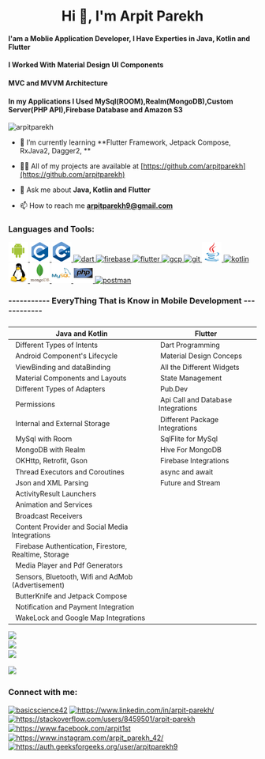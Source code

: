 <h1 align="center">Hi 👋, I'm Arpit Parekh</h1>
<h4>I'am a Moblie Application Developer, I Have Experties in Java, Kotlin and Flutter</h4>
<h4>I Worked With Material Design UI Components</h4>
<h4>MVC and MVVM Architecture</h4>
<h4>In my Applications I Used MySql(ROOM),Realm(MongoDB),Custom Server(PHP API),Firebase Database and Amazon S3</h4>



<p align="left"> <img src="https://komarev.com/ghpvc/?username=arpitparekh&label=Profile%20views&color=0e75b6&style=flat" alt="arpitparekh" /> </p>

- 🌱 I’m currently learning **Flutter Framework, Jetpack Compose, RxJava2, Dagger2, **

- 👨‍💻 All of my projects are available at [https://github.com/arpitparekh](https://github.com/arpitparekh)

- 💬 Ask me about **Java, Kotlin and Flutter**

- 📫 How to reach me **arpitparekh9@gmail.com**

<h3 align="left">Languages and Tools:</h3>
<p align="left"> <a href="https://developer.android.com" target="_blank" rel="noreferrer"> <img src="https://raw.githubusercontent.com/devicons/devicon/master/icons/android/android-original-wordmark.svg" alt="android" width="40" height="40"/> </a> <a href="https://www.cprogramming.com/" target="_blank" rel="noreferrer"> <img src="https://raw.githubusercontent.com/devicons/devicon/master/icons/c/c-original.svg" alt="c" width="40" height="40"/> </a> <a href="https://www.w3schools.com/cpp/" target="_blank" rel="noreferrer"> <img src="https://raw.githubusercontent.com/devicons/devicon/master/icons/cplusplus/cplusplus-original.svg" alt="cplusplus" width="40" height="40"/> </a> <a href="https://dart.dev" target="_blank" rel="noreferrer"> <img src="https://www.vectorlogo.zone/logos/dartlang/dartlang-icon.svg" alt="dart" width="40" height="40"/> </a> <a href="https://firebase.google.com/" target="_blank" rel="noreferrer"> <img src="https://www.vectorlogo.zone/logos/firebase/firebase-icon.svg" alt="firebase" width="40" height="40"/> </a> <a href="https://flutter.dev" target="_blank" rel="noreferrer"> <img src="https://www.vectorlogo.zone/logos/flutterio/flutterio-icon.svg" alt="flutter" width="40" height="40"/> </a> <a href="https://cloud.google.com" target="_blank" rel="noreferrer"> <img src="https://www.vectorlogo.zone/logos/google_cloud/google_cloud-icon.svg" alt="gcp" width="40" height="40"/> </a> <a href="https://git-scm.com/" target="_blank" rel="noreferrer"> <img src="https://www.vectorlogo.zone/logos/git-scm/git-scm-icon.svg" alt="git" width="40" height="40"/> </a> <a href="https://www.java.com" target="_blank" rel="noreferrer"> <img src="https://raw.githubusercontent.com/devicons/devicon/master/icons/java/java-original.svg" alt="java" width="40" height="40"/> </a> <a href="https://kotlinlang.org" target="_blank" rel="noreferrer"> <img src="https://www.vectorlogo.zone/logos/kotlinlang/kotlinlang-icon.svg" alt="kotlin" width="40" height="40"/> </a> <a href="https://www.linux.org/" target="_blank" rel="noreferrer"> <img src="https://raw.githubusercontent.com/devicons/devicon/master/icons/linux/linux-original.svg" alt="linux" width="40" height="40"/> </a> <a href="https://www.mongodb.com/" target="_blank" rel="noreferrer"> <img src="https://raw.githubusercontent.com/devicons/devicon/master/icons/mongodb/mongodb-original-wordmark.svg" alt="mongodb" width="40" height="40"/> </a> <a href="https://www.mysql.com/" target="_blank" rel="noreferrer"> <img src="https://raw.githubusercontent.com/devicons/devicon/master/icons/mysql/mysql-original-wordmark.svg" alt="mysql" width="40" height="40"/> </a> <a href="https://www.php.net" target="_blank" rel="noreferrer"> <img src="https://raw.githubusercontent.com/devicons/devicon/master/icons/php/php-original.svg" alt="php" width="40" height="40"/> </a> <a href="https://postman.com" target="_blank" rel="noreferrer"> <img src="https://www.vectorlogo.zone/logos/getpostman/getpostman-icon.svg" alt="postman" width="40" height="40"/> </a> </p>

<h3>----------- EveryThing That is Know in Mobile Development ------------</h3>
<h3></h3>
	<table class="demo">
	<thead>
	<tr>
		<th>Java and Kotlin</th>
		<th>Flutter</th>
	</tr>
	</thead>
	<tbody>
	<tr>
		<td>&nbsp; Different Types of Intents</td>
		<td>&nbsp;Dart Programming</td>
	</tr>
	<tr>
		<td>&nbsp; Android Component's Lifecycle</td>
		<td>&nbsp;Material Design Conceps</td>
	</tr>
	<tr>
		<td>&nbsp; ViewBinding and dataBinding</td>
		<td>&nbsp;All the Different Widgets&nbsp;</td>
	</tr>
	<tr>
		<td>&nbsp; Material Components and Layouts</td>
		<td>&nbsp;State Management</td>
	</tr>
	<tr>
		<td>&nbsp; Different Types of Adapters</td>
		<td>&nbsp;Pub.Dev&nbsp;</td>
	</tr>
	<tr>
		<td>&nbsp; Permissions</td>
		<td>&nbsp;Api Call and Database Integrations&nbsp;</td>
	</tr>
	<tr>
		<td>&nbsp; Internal and External Storage</td>
		<td>&nbsp;Different Package Integrations&nbsp;</td>
	</tr>
	<tr>
		<td>&nbsp; MySql with Room</td>
		<td>&nbsp;SqlFlite for MySql</td>
	</tr>
	<tr>
		<td>&nbsp; MongoDB with Realm</td>
		<td>&nbsp;Hive For MongoDB</td>
	</tr>
	<tr>
		<td>&nbsp; OKHttp, Retrofit, Gson</td>
		<td>&nbsp;Firebase Integrations</td>
	</tr>
	<tr>
		<td>&nbsp; Thread Executors and Coroutines&nbsp;</td>
		<td>&nbsp;async and await</td>
	</tr>
	<tr>
		<td>&nbsp; Json and XML Parsing</td>
		<td>&nbsp;Future and Stream</td>
	</tr>
	<tr>
		<td>&nbsp; ActivityResult Launchers</td>
		<td>&nbsp;</td>
	</tr>
	<tr>
		<td>&nbsp; Animation and Services</td>
		<td>&nbsp;</td>
	</tr>
	<tr>
		<td>&nbsp; Broadcast Receivers</td>
		<td>&nbsp;</td>
	</tr>
	<tr>
		<td>&nbsp; Content Provider and Social Media Integrations</td>
		<td>&nbsp;</td>
	</tr>
	<tr>
		<td>&nbsp; Firebase Authentication, Firestore, Realtime, Storage</td>
		<td>&nbsp;</td>
	</tr>
	<tr>
		<td>&nbsp; Media Player and Pdf Generators</td>
		<td>&nbsp;</td>
	</tr>
	<tr>
		<td>&nbsp; Sensors, Bluetooth, Wifi and AdMob (Advertisement)</td>
		<td>&nbsp;</td>
	</tr>
	<tr>
		<td>&nbsp; ButterKnife and Jetpack Compose</td>
		<td>&nbsp;</td>
	</tr>
	<tr>
		<td>&nbsp; Notification and Payment Integration</td>
		<td>&nbsp;</td>
	</tr>
	<tr>
		<td>&nbsp; WakeLock and Google Map Integrations</td>
		<td>&nbsp;</td>
	</tr>
	<tbody>
</table>

![](https://github-readme-stats.vercel.app/api?username=arpitparekh&theme=light&hide_border=true&include_all_commits=true&count_private=true)<br/>
![](https://github-readme-streak-stats.herokuapp.com/?user=arpitparekh&theme=light&hide_border=true)<br/>
![](https://github-readme-stats.vercel.app/api/top-langs/?username=arpitparekh&theme=light&hide_border=true&include_all_commits=true&count_private=true&layout=compact)

![](https://quotes-github-readme.vercel.app/api?type=horizontal&theme=light)

<h3 align="left">Connect with me:</h3>
<p align="left">
<a href="https://twitter.com/basicscience42" target="blank"><img align="center" src="https://raw.githubusercontent.com/rahuldkjain/github-profile-readme-generator/master/src/images/icons/Social/twitter.svg" alt="basicscience42" height="30" width="40" /></a>
<a href="https://linkedin.com/in/https://www.linkedin.com/in/arpit-parekh/" target="blank"><img align="center" src="https://raw.githubusercontent.com/rahuldkjain/github-profile-readme-generator/master/src/images/icons/Social/linked-in-alt.svg" alt="https://www.linkedin.com/in/arpit-parekh/" height="30" width="40" /></a>
<a href="https://stackoverflow.com/users/https://stackoverflow.com/users/8459501/arpit-parekh" target="blank"><img align="center" src="https://raw.githubusercontent.com/rahuldkjain/github-profile-readme-generator/master/src/images/icons/Social/stack-overflow.svg" alt="https://stackoverflow.com/users/8459501/arpit-parekh" height="30" width="40" /></a>
<a href="https://fb.com/https://www.facebook.com/arpit1st" target="blank"><img align="center" src="https://raw.githubusercontent.com/rahuldkjain/github-profile-readme-generator/master/src/images/icons/Social/facebook.svg" alt="https://www.facebook.com/arpit1st" height="30" width="40" /></a>
<a href="https://instagram.com/https://www.instagram.com/arpit_parekh_42/" target="blank"><img align="center" src="https://raw.githubusercontent.com/rahuldkjain/github-profile-readme-generator/master/src/images/icons/Social/instagram.svg" alt="https://www.instagram.com/arpit_parekh_42/" height="30" width="40" /></a>
<a href="https://auth.geeksforgeeks.org/user/https://auth.geeksforgeeks.org/user/arpitparekh9" target="blank"><img align="center" src="https://raw.githubusercontent.com/rahuldkjain/github-profile-readme-generator/master/src/images/icons/Social/geeks-for-geeks.svg" alt="https://auth.geeksforgeeks.org/user/arpitparekh9" height="30" width="40" /></a>
</p>
